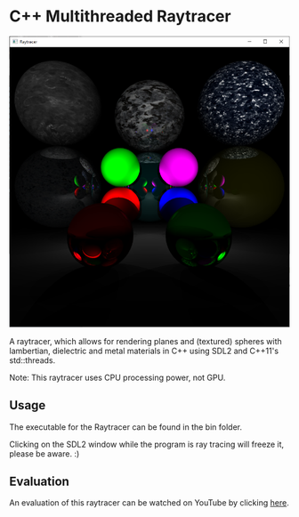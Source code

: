 # C++ Multithreaded Raytracer

![Raytracer screenshot](raytracer.png)

A raytracer, which allows for rendering planes and (textured) spheres with lambertian, dielectric and metal materials in C++ using SDL2 and C++11's std::threads.

Note: This raytracer uses CPU processing power, not GPU.

## Usage
The executable for the Raytracer can be found in the bin folder.

Clicking on the SDL2 window while the program is ray tracing will freeze it, please be aware. :)

## Evaluation
An evaluation of this raytracer can be watched on YouTube by clicking [here](https://youtu.be/vtdITwPY7Qg).
